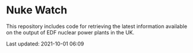 # Nuke Watch

This repository includes code for retrieving the latest information available on the output of EDF nuclear power plants in the UK.

Last updated: 2021-10-01 06:09